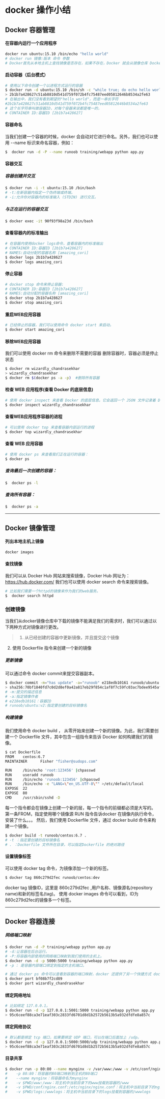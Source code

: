 # docker 操作小结


## Docker 容器管理

####  在容器内运行一个应用程序
```bash
docker run ubuntu:15.10 /bin/echo "hello world"
# docker run 镜像:版本 命令 参数
# Docker首先从本地主机上查找镜像是否存在，如果不存在，Docker 就会从镜像仓库 Docker Hub 下载公共镜像。
```

#### 启动容器（后台模式）
```bash
# 使用以下命令创建一个以进程方式运行的容器
$ docker run -d ubuntu:15.10 /bin/sh -c "while true; do echo hello world; sleep 1; done"
> 2b1b7a428627c51ab8810d541d759f072b4fc75487eed05812646b8534a2fe63
# 在输出中，我们没有看到期望的"hello world"，而是一串长字符
#2b1b7a428627c51ab8810d541d759f072b4fc75487eed05812646b8534a2fe63
# 这个长字符串叫做容器ID，对每个容器来说都是唯一的，
# CONTAINER ID:容器ID [2b1b7a428627]
```

#### 容器命名
当我们创建一个容器的时候，docker 会自动对它进行命名。另外，我们也可以使用 --name 标识来命名容器，例如：
```bash
$  docker run -d -P --name runoob training/webapp python app.py
```

#### 容器交互

##### 容器创建并交互
```bash
$ docker run -i -t ubuntu:15.10 /bin/bash
# -t:在新容器内指定一个伪终端或终端。
# -i:允许你对容器内的标准输入 (STDIN) 进行交互。
```

##### 与正在运行的容器交互
```bash
$ docker exec -it 90f93f98a23d /bin/bash
```

#### 查看容器内的标准输出
```bash
# 在容器内使用docker logs命令，查看容器内的标准输出
# CONTAINER ID:容器ID [2b1b7a428627]
# NAMES:自动分配的容器名称 [amazing_cori]
$ docker logs 2b1b7a428627
$ docker logs amazing_cori
```

#### 停止容器
```bash
# docker stop 命令来停止容器: 
# CONTAINER ID:容器ID [2b1b7a428627]
# NAMES:自动分配的容器名称 [amazing_cori]
$ docker stop 2b1b7a428627
$ docker stop amazing_cori
```

#### 重启WEB应用容器
```bash
# 已经停止的容器，我们可以使用命令 docker start 来启动。
$ docker start amazing_cori
```

#### 移除WEB应用容器
我们可以使用 docker rm 命令来删除不需要的容器
删除容器时，容器必须是停止状态
```bash
$ docker rm wizardly_chandrasekhar 
> wizardly_chandrasekhar
$ docker rm $(docker ps -a -p)	#删除所有容器
```

#### 检查 WEB 应用程序(查看 Docker 的底层信息)
```bash
# 使用 docker inspect 来查看 Docker 的底层信息。它会返回一个 JSON 文件记录着 Docker 容器的配置和状态信息。
$ docker inspect wizardly_chandrasekhar
```

#### 查看WEB应用程序容器的进程
```bash
# 可以使用 docker top 来查看容器内部运行的进程
$ docker top wizardly_chandrasekhar
```

#### 查看 WEB 应用容器
```bash
# 使用 docker ps 来查看我们正在运行的容器：
$ docker ps
```
##### 查询最后一次创建的容器：
```bash
$  docker ps -l 
```
##### 查询所有容器：
```bash
$  docker ps -a
```

________________


## Docker 镜像管理 

#### 列出本地主机上镜像
```bash
docker images
```

#### 查找镜像
我们可以从 Docker Hub 网站来搜索镜像，Docker Hub 网址为： https://hub.docker.com/
我们也可以使用 docker search 命令来搜索镜像。
```bash
# 比如我们需要一个httpd的镜像来作为我们的web服务。
$  docker search httpd
```

### 创建镜像
当我们从docker镜像仓库中下载的镜像不能满足我们的需求时，我们可以通过以下两种方式对镜像进行更改。
>1. 从已经创建的容器中更新镜像，并且提交这个镜像
2. 使用 Dockerfile 指令来创建一个新的镜像

##### 更新镜像
可以通过命令 docker commit来提交容器副本。
```bash
$ docker commit -m="has update" -a="runoob" e218edb10161 runoob/ubuntu:v2
> sha256:70bf1840fd7c0d2d8ef0a42a817eb29f854c1af8f7c59fc03ac7bdee9545aff8
# -m:提交的描述信息
# -a:指定镜像作者
# e218edb10161：容器ID
# runoob/ubuntu:v2:指定要创建的目标镜像名
```

##### 构建镜像
我们使用命令 docker build ， 从零开始来创建一个新的镜像。为此，我们需要创建一个 Dockerfile 文件，其中包含一组指令来告诉 Docker 如何构建我们的镜像。
```bash
$ cat Dockerfile 
FROM    centos:6.7
MAINTAINER      Fisher "fisher@sudops.com"

RUN     /bin/echo 'root:123456' |chpasswd
RUN     useradd runoob
RUN     /bin/echo 'runoob:123456' |chpasswd
RUN     /bin/echo -e "LANG=\"en_US.UTF-8\"" >/etc/default/local
EXPOSE  22
EXPOSE  80
CMD     /usr/sbin/sshd -D
```
每一个指令都会在镜像上创建一个新的层，每一个指令的前缀都必须是大写的。
第一条FROM，指定使用哪个镜像源
RUN 指令告诉docker 在镜像内执行命令，安装了什么。。。
然后，我们使用 Dockerfile 文件，通过 docker build 命令来构建一个镜像。
```bash
$ docker build -t runoob/centos:6.7 .
# -t ：指定要创建的目标镜像名
# . ：Dockerfile 文件所在目录，可以指定Dockerfile 的绝对路径
```

#### 设置镜像标签
可以使用 docker tag 命令，为镜像添加一个新的标签。
```bash
$ docker tag 860c279d2fec runoob/centos:dev
```
docker tag 镜像ID，这里是 860c279d2fec ,用户名称、镜像源名(repository name)和新的标签名(tag)。
使用 docker images 命令可以看到，ID为860c279d2fec的镜像多一个标签。

___________


## Docker 容器连接

##### 网络端口映射
```bash
$ docker run -d -P training/webapp python app.py
# -d:让容器在后台运行。
# -P:将容器内部使用的网络端口映射到我们使用的主机上。
$ docker run -d -p 5000:5000 training/webapp python app.py
# -p : 是容器内部端口绑定到指定的主机端口。
```
```bash
# 通过 docker ps 命令可以查看到容器的端口映射，docker 还提供了另一个快捷方式 docker port，使用 docker port 可以查看指定 （ID 或者名字）容器的某个确定端口映射到宿主机的端口号。
$ docker port bf08b7f2cd89
$ docker port wizardly_chandrasekhar
```

#### 绑定网络地址
```bash
# 比如绑定 127.0.0.1。
$ docker run -d -p 127.0.0.1:5001:5000 training/webapp python app.py
> 95c6ceef88ca3e71eaf303c2833fd6701d8d1b2572b5613b5a932dfdfe8a857c
```

#### 绑定网络协议
```bash
# 默认都是绑定 tcp 端口，如果要绑定 UDP 端口，可以在端口后面加上 /udp。
$ docker run -d -p 127.0.0.1:5000:5000/udp training/webapp python app.py
> 95c6ceef88ca3e71eaf303c2833fd6701d8d1b2572b5613b5a932dfdfe8a857c
```

#### 目录共享
```bash
$ docker run -p 80:80 --name mynginx -v /var/www:/www -v /etc/conf/nginx.conf:/etc/nginx/nginx.conf -v /var/logs:/wwwlogs -d nginx 
#    -p 80:80：将容器的80端口映射到主机的80端口
#    --name mynginx：将容器命名为mynginx
#    -v $PWD/www:/www：将主机中当前目录下的www挂载到容器的/www
#    -v $PWD/conf/nginx.conf:/etc/nginx/nginx.conf：将主机中当前目录下的nginx.conf挂载到容器的/etc/nginx/nginx.conf
#    -v $PWD/logs:/wwwlogs：将主机中当前目录下的logs挂载到容器的/wwwlogs
```